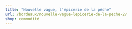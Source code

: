```yaml
---
title: "Nouvelle vague, l'épicerie de la pêche"
url: /bordeaux/nouvelle-vague-lepicerie-de-la-peche-2/
shop: commodité
---
```

